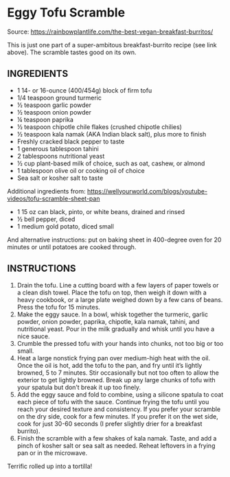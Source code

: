 # Eggy Tofu Scramble

Source: https://rainbowplantlife.com/the-best-vegan-breakfast-burritos/

This is just one part of a super-ambitous breakfast-burrito recipe (see link above). The scramble tastes good on its own. 

## INGREDIENTS
* 1 14- or 16-ounce (400/454g) block of firm tofu
* 1/4 teaspoon ground turmeric
* ½ teaspoon garlic powder
* ½ teaspoon onion powder
* ¼ teaspoon paprika
* ½ teaspoon chipotle chile flakes (crushed chipotle chilies)
* ½ teaspoon kala namak (AKA Indian black salt), plus more to finish
* Freshly cracked black pepper to taste
* 1 generous tablespoon tahini
* 2 tablespoons nutritional yeast
* ½ cup plant-based milk of choice, such as oat, cashew, or almond
* 1 tablespoon olive oil or cooking oil of choice
* Sea salt or kosher salt to taste

Additional ingredients from: https://wellyourworld.com/blogs/youtube-videos/tofu-scramble-sheet-pan

- 1 15 oz can black, pinto, or white beans, drained and rinsed
- ½ bell pepper, diced
- 1 medium gold potato, diced small

And alternative instructions: put on baking sheet in 400-degree oven for 20 minutes or until potatoes are cooked through.

## INSTRUCTIONS
1. Drain the tofu. Line a cutting board with a few layers of paper towels or a clean dish towel. Place the tofu on top, then weigh it down with a heavy cookbook, or a large plate weighed down by a few cans of beans. Press the tofu for 15 minutes.
2. Make the eggy sauce. In a bowl, whisk together the turmeric, garlic powder, onion powder, paprika, chipotle, kala namak, tahini, and nutritional yeast. Pour in the milk gradually and whisk until you have a nice sauce.
3. Crumble the pressed tofu with your hands into chunks, not too big or too small.
4. Heat a large nonstick frying pan over medium-high heat with the oil. Once the oil is hot, add the tofu to the pan, and fry until it’s lightly browned, 5 to 7 minutes. Stir occasionally but not too often to allow the exterior to get lightly browned. Break up any large chunks of tofu with your spatula but don’t break it up too finely.
5. Add the eggy sauce and fold to combine, using a silicone spatula to coat each piece of tofu with the sauce. Continue frying the tofu until you reach your desired texture and consistency. If you prefer your scramble on the dry side, cook for a few minutes. If you prefer it on the wet side, cook for just 30-60 seconds (I prefer slightly drier for a breakfast burrito).
6. Finish the scramble with a few shakes of kala namak. Taste, and add a pinch of kosher salt or sea salt as needed. Reheat leftovers in a frying pan or in the microwave.

Terrific rolled up into a tortilla! 

